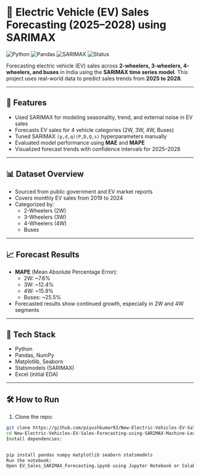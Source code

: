 # 🔋 Electric Vehicle (EV) Sales Forecasting (2025–2028) using SARIMAX

![Python](https://img.shields.io/badge/Python-3.9-blue)
![Pandas](https://img.shields.io/badge/Pandas-data--analysis-yellowgreen)
![SARIMAX](https://img.shields.io/badge/SARIMAX-Time%20Series%20Forecasting-orange)
![Status](https://img.shields.io/badge/Model-Tested-brightgreen)

Forecasting electric vehicle (EV) sales across **2-wheelers, 3-wheelers, 4-wheelers, and buses** in India using the **SARIMAX time series model**. This project uses real-world data to predict sales trends from **2025 to 2028**.

---

## 🚀 Features

- Used SARIMAX for modeling seasonality, trend, and external noise in EV sales
- Forecasts EV sales for 4 vehicle categories (2W, 3W, 4W, Buses)
- Tuned SARIMAX `(p,d,q)(P,D,Q,s)` hyperparameters manually
- Evaluated model performance using **MAE** and **MAPE**
- Visualized forecast trends with confidence intervals for 2025–2028

---

## 📊 Dataset Overview

- Sourced from public government and EV market reports
- Covers monthly EV sales from 2019 to 2024
- Categorized by:
  - 2-Wheelers (2W)
  - 3-Wheelers (3W)
  - 4-Wheelers (4W)
  - Buses

---

## 📈 Forecast Results

- **MAPE** (Mean Absolute Percentage Error):
  - 2W: ~7.6%
  - 3W: ~12.4%
  - 4W: ~15.9%
  - Buses: ~25.5%
- Forecasted results show continued growth, especially in 2W and 4W segments

---

## 🧠 Tech Stack

- Python
- Pandas, NumPy
- Matplotlib, Seaborn
- Statsmodels (SARIMAX)
- Excel (initial EDA)

---

## 🛠️ How to Run

1. Clone the repo:
```bash
git clone https://github.com/piyushkumar93/New-Electric-Vehicles-EV-Sales-Forecasting-using-SARIMAX-Machine-Learning-Model.git
cd New-Electric-Vehicles-EV-Sales-Forecasting-using-SARIMAX-Machine-Learning-Model
Install dependencies:


pip install pandas numpy matplotlib seaborn statsmodels
Run the notebook:
Open EV_Sales_SARIMAX_Forecasting.ipynb using Jupyter Notebook or Colab.
